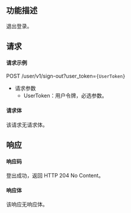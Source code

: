 ## 功能描述

退出登录。

## 请求

#### 请求示例

POST /user/v1/sign-out?user_token=`{UserToken}`

- 请求参数
  - UserToken：用户令牌，必选参数。
  
#### 请求体

该请求无请求体。

## 响应

#### 响应码

登出成功，返回 HTTP 204 No Content。

#### 响应体

该响应无响应体。
